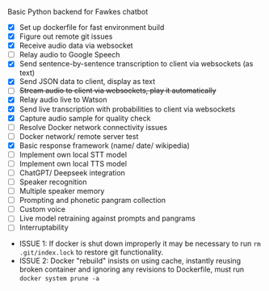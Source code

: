 Basic Python backend for Fawkes chatbot

- [X] Set up dockerfile for fast environment build
- [X] Figure out remote git issues
- [X] Receive audio data via websocket
- [ ] Relay audio to Google Speech
- [X] Send sentence-by-sentence transcription to client via websockets (as text)
- [X] Send JSON data to client, display as text
- [ ] ~~Stream audio to client via websockets, play it automatically~~
- [X] Relay audio live to Watson
- [X] Send live transcription with probabilities to client via websockets
- [X] Capture audio sample for quality check
- [ ] Resolve Docker network connectivity issues
- [ ] Docker network/ remote server test
- [X] Basic response framework (name/ date/ wikipedia)
- [ ] Implement own local STT model
- [ ] Implement own local TTS model
- [ ] ChatGPT/ Deepseek integration
- [ ] Speaker recognition
- [ ] Multiple speaker memory
- [ ] Prompting and phonetic pangram collection
- [ ] Custom voice
- [ ] Live model retraining against prompts and pangrams
- [ ] Interruptability

* ISSUE 1: If docker is shut down improperly it may be necessary to run `rm .git/index.lock` to restore git functionality.
* ISSUE 2: Docker "rebuild" insists on using cache, instantly reusing broken container and ignoring any revisions to Dockerfile, must run `docker system prune -a`
